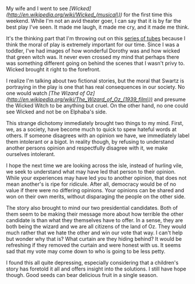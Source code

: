 <!-- Title: Every American Should See Wicked -->
<!-- Author: Joshua Marsh -->
<!-- Tags: wicked,america -->


My wife and I went to see <em>[Wicked](http://en.wikipedia.org/wiki/Wicked_(musical\))</em> for the first time this
weekend. While I'm not an avid theater goer, I can say that it is by
far the best play I've seen. It made me laugh, it made me cry, and it
made me think.

It's the thinking part that I'm throwing out on this
[series of tubes](http://en.wikipedia.org/wiki/Series_of_tubes)
because I think the moral of play is extremely important for our
time. Since I was a toddler, I've had images of how wonderful Dorothy
was and how wicked that green witch was. It never even crossed my mind
that perhaps there was something different going on behind the scenes
that I wasn't privy to. Wicked brought it right to the forefront.

I realize I'm talking about two fictional stories, but the moral that
Swartz is portraying in the play is one that has real consequences in
our society. No one would watch
<em>[The Wizard of Oz](http://en.wikipedia.org/wiki/The_Wizard_of_Oz_(1939_film\))</em>
and presume the Wicked Witch to be anything but cruel. On the other
hand, no one could see Wicked and not be on Elphaba's side.

This strange dichotomy immediately brought two things to my
mind. First, we, as a society, have become much to quick to spew
hateful words at others. If someone disagrees with an opinion we have,
we immediately label them intolerant or a bigot. In reality though, by
refusing to understand another persons opinion and respectfully
disagree with it, we make ourselves intolerant.

I hope the next time we are looking across the isle, instead of
hurling vile, we seek to understand what may have led that person to
their opinion. While your experiences may have led you to another
opinion, that does not mean another's is ripe for ridicule. After all,
democracy would be of no value if there were no differing
opinions. Your opinions can be shared and won on their own merits,
without disparaging the people on the other side.

The story also brought to mind our two presidential candidates. Both
of them seem to be making their message more about how terrible the
other candidate is than what they themselves have to offer. In a
sense, they are both being the wizard and we are all citizens of the
land of Oz. They would much rather that we hate the other and win our
vote that way. I can't help but wonder why that is? What curtain are
they hiding behind? It would be refreshing if they removed the curtain
and were honest with us. It seems sad that my vote may come down to
who is going to be less petty.

I found this all quite depressing, especially considering that a
children's story has foretold it all and offers insight into the
solutions. I still have hope though. Good seeds can bear delicious
fruit in a single season.
